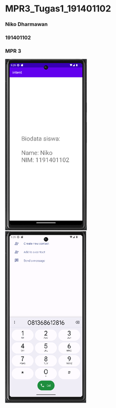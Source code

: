 # MPR3_Tugas1_191401102
### Niko Dharmawan
### 191401102
### MPR 3

![alt text](https://github.com/NikoDhrmwn/MPR/blob/master/Tugas2/LabMPR02a.PNG)
![alt text](https://github.com/NikoDhrmwn/MPR/blob/master/Tugas2/LabMPR02b.PNG)
